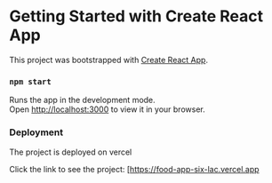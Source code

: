 # Getting Started with Create React App

This project was bootstrapped with [Create React App](https://github.com/facebook/create-react-app).


### `npm start`

Runs the app in the development mode.\
Open [http://localhost:3000](http://localhost:3000) to view it in your browser.


### Deployment

The project is deployed on vercel

Click the link to see the project: [https://food-app-six-lac.vercel.app

